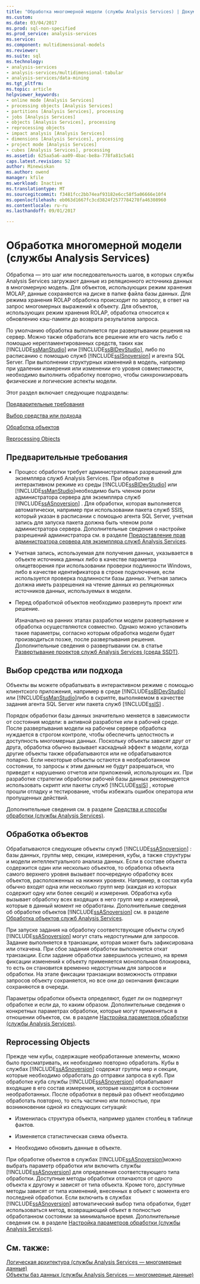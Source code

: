 ```yaml
---
title: "Обработка многомерной модели (службы Analysis Services) | Документы Microsoft"
ms.custom: 
ms.date: 03/04/2017
ms.prod: sql-non-specified
ms.prod_service: analysis-services
ms.service: 
ms.component: multidimensional-models
ms.reviewer: 
ms.suite: sql
ms.technology:
- analysis-services
- analysis-services/multidimensional-tabular
- analysis-services/data-mining
ms.tgt_pltfrm: 
ms.topic: article
helpviewer_keywords:
- online mode [Analysis Services]
- processing objects [Analysis Services]
- partitions [Analysis Services], processing
- jobs [Analysis Services]
- objects [Analysis Services], processing
- reprocessing objects
- impact analysis [Analysis Services]
- dimensions [Analysis Services], processing
- project mode [Analysis Services]
- cubes [Analysis Services], processing
ms.assetid: 625aa5a6-aa09-4bac-be8a-778fa81c5a61
caps.latest.revision: 52
author: Minewiskan
ms.author: owend
manager: kfile
ms.workload: Inactive
ms.translationtype: MT
ms.sourcegitcommit: f3481fcc2bb74eaf93182e6cc58f5a06666e10f4
ms.openlocfilehash: eb063d1667fc3cd3824f2577784278fa46308960
ms.contentlocale: ru-ru
ms.lasthandoff: 09/01/2017

---
```

# <a name="processing-a-multidimensional-model-analysis-services"></a>Обработка многомерной модели (службы Analysis Services)
  Обработка ― это шаг или последовательность шагов, в которых службы Analysis Services загружают данные из реляционного источника данных в многомерную модель. Для объектов, использующих режим хранения MOLAP, данные сохраняются на диске в папке файла базы данных. Для режима хранения ROLAP обработка происходит по запросу, в ответ на запрос многомерных выражений к объекту. Для объектов, использующих режим хранения ROLAP, обработка относится к обновлению кэш-памяти до возврата результатов запроса.  
  
 По умолчанию обработка выполняется при развертывании решения на сервер. Можно также обработать все решение или его часть либо с помощью нерегламентированных средств, таких как [!INCLUDE[ssManStudio](../../includes/ssmanstudio-md.md)] или [!INCLUDE[ssBIDevStudio](../../includes/ssbidevstudio-md.md)], либо по расписанию с помощью служб [!INCLUDE[ssISnoversion](../../includes/ssisnoversion-md.md)] и агента SQL Server. При выполнении структурных изменений в модель, например при удалении измерения или изменении его уровня совместимости, необходимо выполнить обработку повторно, чтобы синхронизировать физические и логические аспекты модели.  
  
 Этот раздел включает следующие подразделы:  
  
 [Предварительные требования](#bkmk_prereq)  
  
 [Выбор средства или подхода](#bkmk_tool)  
  
 [Обработка объектов](#bkmk_proc)  
  
 [Reprocessing Objects](#bkmk_reproc)  
  
##  <a name="bkmk_prereq"></a> Предварительные требования  
  
-   Процесс обработки требует административных разрешений для экземпляра служб Analysis Services. При обработке в интерактивном режиме из среды [!INCLUDE[ssBIDevStudio](../../includes/ssbidevstudio-md.md)] или [!INCLUDE[ssManStudio](../../includes/ssmanstudio-md.md)]необходимо быть членом роли администратора сервера для экземпляра служб [!INCLUDE[ssASnoversion](../../includes/ssasnoversion-md.md)] . Для обработки, которая выполняется автоматически, например при использовании пакета служб SSIS, который указан в расписании с помощью агента SQL Server, учетная запись для запуска пакета должна быть членом роли администратора сервера. Дополнительные сведения о настройке разрешений администратора см. в разделе [Предоставление прав администратора сервера для экземпляра служб Analysis Services](../../analysis-services/instances/grant-server-admin-rights-to-an-analysis-services-instance.md).  
  
-   Учетная запись, используемая для получения данных, указывается в объекте источника данных либо в качестве параметра олицетворения при использовании проверки подлинности Windows, либо в качестве идентификатора в строке подключения, если используется проверка подлинности базы данных. Учетная запись должна иметь разрешения на чтение данных из реляционных источников данных, используемых в модели.  
  
-   Перед обработкой объектов необходимо развернуть проект или решение.  
  
     Изначально на ранних этапах разработки модели развертывание и обработка осуществляются совместно. Однако можно установить такие параметры, согласно которым обработка модели будет производиться позже, после развертывания решения. Дополнительные сведения о развертывании см. в статье [Развертывание проектов служб Analysis Services (среда SSDT)](../../analysis-services/multidimensional-models/deploy-analysis-services-projects-ssdt.md).  
  
##  <a name="bkmk_tool"></a> Выбор средства или подхода  
 Объекты вы можете обрабатывать в интерактивном режиме с помощью клиентского приложения, например в среде [!INCLUDE[ssBIDevStudio](../../includes/ssbidevstudio-md.md)] или [!INCLUDE[ssManStudio](../../includes/ssmanstudio-md.md)]либо в скрипте, выполняемом в качестве задания агента SQL Server или пакета служб [!INCLUDE[ssIS](../../includes/ssis-md.md)] .  
  
 Порядок обработки базы данных значительно меняется в зависимости от состояния модели: в активной разработке или в рабочей среде. После развертывания модели на рабочем сервере обработка нуждается в строгом контроле, чтобы обеспечить целостность и доступность многомерных данных. Поскольку объекты зависят друг от друга, обработка обычно вызывает каскадный эффект в модели, когда другие объекты также обрабатываются или не обрабатываются попарно. Если некоторые объекты остаются в необработанном состоянии, то запросы к этим данным не будут разрешаться, что приведет к нарушению отчетов или приложений, использующих их. При разработке стратегии обработки рабочей базы данных рекомендуется использовать скрипт или пакеты служб [!INCLUDE[ssIS](../../includes/ssis-md.md)] , которые прошли отладку и тестирование, чтобы избежать ошибок оператора или пропущенных действий.  
  
 Дополнительные сведения см. в разделе [Средства и способы обработки (службы Analysis Services)](../../analysis-services/multidimensional-models/tools-and-approaches-for-processing-analysis-services.md).  
  
##  <a name="bkmk_proc"></a> Обработка объектов  
 Обрабатываются следующие объекты служб [!INCLUDE[ssASnoversion](../../includes/ssasnoversion-md.md)] : базы данных, группы мер, секции, измерения, кубы, а также структуры и модели интеллектуального анализа данных. Если в составе объекта содержится один или несколько объектов, то обработка объекта самого верхнего уровня вызывает поочередную обработку всех объектов, расположенных на нижних уровнях. Например, в состав куба обычно входят одна или несколько групп мер (каждая из которых содержит одну или более секций) и измерения. Обработка куба вызывает обработку всех входящих в него групп мер и измерений, которые в данный момент не обработаны. Дополнительные сведения об обработке объектов [!INCLUDE[ssASnoversion](../../includes/ssasnoversion-md.md)] см. в разделе [Обработка объектов служб Analysis Services](../../analysis-services/multidimensional-models/processing-analysis-services-objects.md).  
  
 При запуске задания на обработку соответствующие объекты служб [!INCLUDE[ssASnoversion](../../includes/ssasnoversion-md.md)] могут стать недоступными для запросов. Задание выполняется в транзакции, которая может быть зафиксирована или откачена. При сбое задания обработки выполняется откат транзакции. Если задание обработки завершилось успешно, на время фиксации изменений к объекту применяется монопольная блокировка, то есть он становится временно недоступным для запросов и обработки. На этапе фиксации транзакции возможность отправки запросов объекту сохраняется, но все они до окончания фиксации сохраняются в очереди.  
  
 Параметры обработки объекта определяют, будет ли он подвергнут обработке и если да, то каким образом. Дополнительные сведения о конкретных параметрах обработки, которые могут применяться в отношении объектов, см. в разделе [Настройка параметров обработки (службы Analysis Services)](../../analysis-services/multidimensional-models/processing-options-and-settings-analysis-services.md).  
  
##  <a name="bkmk_reproc"></a> Reprocessing Objects  
 Прежде чем кубы, содержащие необработанные элементы, можно было просматривать, их необходимо повторно обработать. Кубы в службах [!INCLUDE[ssASnoversion](../../includes/ssasnoversion-md.md)] содержат группы мер и секции, которые необходимо обработать до отправки запроса в куб. При обработке куба службы [!INCLUDE[ssASnoversion](../../includes/ssasnoversion-md.md)] обрабатывают входящие в его состав измерения, которые находятся в состоянии необработанных. После обработки в первый раз объект необходимо обработать повторно, то есть частично или полностью, при возникновении одной из следующих ситуаций:  
  
-   Изменилась структура объекта, например удален столбец в таблице фактов.  
  
-   Изменяется статистическая схема объекта.  
  
-   Необходимо обновить данные в объекте.  
  
 При обработке объектов в службах [!INCLUDE[ssASnoversion](../../includes/ssasnoversion-md.md)]можно выбрать параметр обработки или включить службы [!INCLUDE[ssASnoversion](../../includes/ssasnoversion-md.md)] для определения соответствующего типа обработки. Доступные методы обработки отличаются от одного объекта к другому и зависят от типа объекта. Кроме того, доступные методы зависят от типа изменений, внесенных в объект с момента его последней обработки. Если включить в службах [!INCLUDE[ssASnoversion](../../includes/ssasnoversion-md.md)] автоматический выбор типа обработки, будет использоваться метод, возвращающий объект в полностью обработанном состоянии за минимальное время. Дополнительные сведения см. в разделе [Настройка параметров обработки (службы Analysis Services)](../../analysis-services/multidimensional-models/processing-options-and-settings-analysis-services.md).  
  
## <a name="see-also"></a>См. также:  
 [Логическая архитектура (службы Analysis Services — многомерные данные)](../../analysis-services/multidimensional-models/olap-logical/understanding-microsoft-olap-logical-architecture.md)   
 [Объекты баз данных (службы Analysis Services — многомерные данные)](../../analysis-services/multidimensional-models/olap-logical/database-objects-analysis-services-multidimensional-data.md)  
  
  


